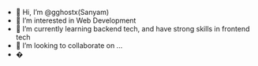 - 👋 Hi, I’m @gghostx(Sanyam)
- 👀 I’m interested in Web Development
- 🌱 I’m currently learning backend tech, and have strong skills in frontend tech
- 💞️ I’m looking to collaborate on ...
- �

<!---
gghostx/gghostx is a ✨ special ✨ repository because its `README.md` (this file) appears on your GitHub profile.
You can click the Preview link to take a look at your changes.
--->
